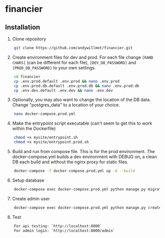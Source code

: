 # financier

<h2>Installation</h2>

1. Clone repository
```bash
    git clone https://github.com/andywillmot/financier.git
```
2. Create environment files for dev and prod. For each file change `[RAND CHARS]` (can be different for each file), `[DEV_DB_PASSWORD]` and `[PROD_DB_PASSWORD]` to your own settings.
```bash
    cd financier
    cp .env.prod.default .env.prod && nano .env.prod
    cp .env.prod.db.default .env.prod.db && nano .env.prod.db
    cp .env.dev.default .env.dev && nano .env.dev
```
3. Optionally, you may also want to change the location of the DB data.  Change "postgres_data" to a location of your choice.
```bash
    nano docker-compose.prod.yml
```
4. Make the entrypoint script executable (can't seem to get this to work within the Dockerfile)
```bash
    chmod +x mysite/entrypoint.sh
    chmod +x mysite/entrypoint.prod.sh
```
5. Build and run from compose file.  This is for the prod environment.  The docker-compose.yml builds a dev environment with DEBUG on, a clean DB each build and without the nginx proxy for static files.
```bash
    docker-compose -f docker-compose.prod.yml up -d --build
```
6. Setup database
```bash
    docker-compose exec docker-compose.prod.yml python manage.py migrate
```
7. Create admin user
```bash
    docker-compose exec docker-compose.prod.yml python manage.py createsuperuser
```
8. Test
```bash
    For api testing: `http://localhost:8000`
    For admin login: `http://localhost:8000/admin`
```


